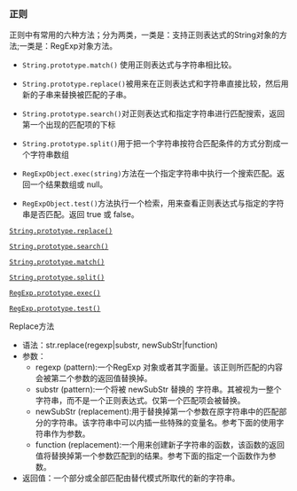 ### 正则

正则中有常用的六种方法；分为两类，一类是：支持正则表达式的String对象的方法;一类是：RegExp对象方法。

+ `String.prototype.match()` 使用正则表达式与字符串相比较。
+ `String.prototype.replace()`被用来在正则表达式和字符串直接比较，然后用新的子串来替换被匹配的子串。
+ `String.prototype.search()`对正则表达式和指定字符串进行匹配搜索，返回第一个出现的匹配项的下标
+ `String.prototype.split()`用于把一个字符串按符合匹配条件的方式分割成一个字符串数组

+ `RegExpObject.exec(string)`方法在一个指定字符串中执行一个搜索匹配。返回一个结果数组或 null。
+ `RegExpObject.test()`方法执行一个检索，用来查看正则表达式与指定的字符串是否匹配。返回 true 或 false。



[`String.prototype.replace()`](https://developer.mozilla.org/zh-CN/docs/Web/JavaScript/Reference/Global_Objects/String/replace)

[`String.prototype.search()`](https://developer.mozilla.org/zh-CN/docs/Web/JavaScript/Reference/Global_Objects/String/search)

[`String.prototype.match()`](https://developer.mozilla.org/zh-CN/docs/Web/JavaScript/Reference/Global_Objects/String/match)

[`String.prototype.split()`](https://developer.mozilla.org/zh-CN/docs/Web/JavaScript/Reference/Global_Objects/String/split)

[`RegExp.prototype.exec()`](https://developer.mozilla.org/zh-CN/docs/Web/JavaScript/Reference/Global_Objects/RegExp/exec)

[`RegExp.prototype.test()`](https://developer.mozilla.org/zh-CN/docs/Web/JavaScript/Reference/Global_Objects/RegExp/test)



Replace方法

- 语法：str.replace(regexp|substr, newSubStr|function)
- 参数：
  - regexp (pattern):一个RegExp 对象或者其字面量。该正则所匹配的内容会被第二个参数的返回值替换掉。
  - substr (pattern):一个将被 newSubStr 替换的 字符串。其被视为一整个字符串，而不是一个正则表达式。仅第一个匹配项会被替换。
  - newSubStr (replacement):用于替换掉第一个参数在原字符串中的匹配部分的字符串。该字符串中可以内插一些特殊的变量名。参考下面的使用字符串作为参数。
  - function (replacement):一个用来创建新子字符串的函数，该函数的返回值将替换掉第一个参数匹配到的结果。参考下面的指定一个函数作为参数。
- 返回值：一个部分或全部匹配由替代模式所取代的新的字符串。
